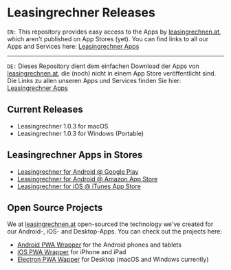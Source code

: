 # Leasingrechner Releases


`EN:` This repository provides easy access to the Apps by [leasingrechnen.at](https//www.leasingrechnen.at), which aren't published on App Stores (yet).
You can find links to all our Apps and Services here: [Leasingrechner Apps](https//www.leasingrechnen.at/apps)

---

`DE:` Dieses Repository dient dem einfachen Download der Apps von [leasingrechnen.at](https//www.leasingrechnen.at), die (noch) nicht in einem App Store veröffentlicht sind.
Die Links zu allen unseren Apps und Services finden Sie hier: [Leasingrechner Apps](https//www.leasingrechnen.at/apps)

## Current Releases
- Leasingrechner 1.0.3 for macOS
- Leasingrechner 1.0.3 for Windows (Portable)

## Leasingrechner Apps in Stores
- [Leasingrechner for Android @ Google Play](https://play.google.com/store/apps/details?id=at.xtools.leasingrechner)
- [Leasingrechner for Android @ Amazon App Store](https://www.amazon.de/Leasing-Rechner-f%C3%BCr-%C3%96sterreich-berechnen/dp/B077VZR1ZB)
- [Leasingrechner for iOS @ iTunes App Store](https://itunes.apple.com/at/app/leasing-rechner-%C3%B6sterreich/id1304432852?l=de&mt=8)

## Open Source Projects
We at [leasingrechnen.at](https//www.leasingrechnen.at) open-sourced the technology we've created for our Android-, iOS- and Desktop-Apps. You can check out the projects here:
- [Android PWA Wrapper](https://github.com/xtools-at/Android-PWA-Wrapper) for the Android phones and tablets
- [iOS PWA Wrapper](https://github.com/xtools-at/iOS-PWA-Wrapper) for iPhone and iPad
- [Electron PWA Wapper](https://github.com/xtools-at/Electron-PWA-Wrapper) for Desktop (macOS and Windows currently)
